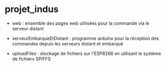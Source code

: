 # projet_indus

- web : 
    ensemble des pages web utilisées pour la commande via le serveur distant

- serveurEmbarqueEtDistant : 
    programme arduino pour la réception des commandes depuis les serveurs distant et embarqué
    
- uploadFiles :
    stockage de fichiers sur l'ESP8266 en utilisant le système de fichiers SPIFFS
